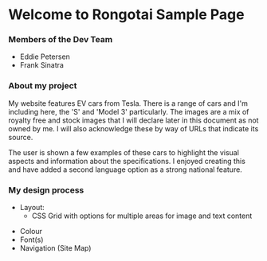 # Welcome to Rongotai Sample Page

### Members of the Dev Team
- Eddie Petersen
- Frank Sinatra

### About my project

My website features EV cars from Tesla.  There is a range of cars and I'm including here, the 'S' and 'Model 3' particularly.
The images are a mix of royalty free and stock images that I will declare later in this document as not owned by me.  I will also acknowledge these by way of URLs that indicate its source.

The user is shown a few examples of these cars to highlight the visual aspects and information about the specifications.
I enjoyed creating this and have added a second language option as a strong national feature.

### My design process

* Layout:
  * CSS Grid with options for multiple areas for image and text content 
- Colour
- Font(s)
- Navigation (Site Map)
